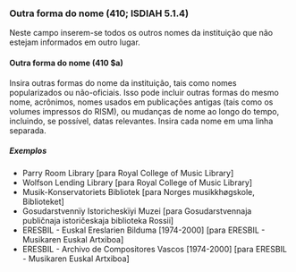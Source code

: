 ### Outra forma do nome (410; ISDIAH 5.1.4)
Neste campo inserem-se todos os outros nomes da instituição que não estejam informados em outro lugar.

#### Outra forma do nome (410 $a)
Insira outras formas do nome da instituição, tais como nomes popularizados ou não-oficiais. Isso pode incluir outras formas do mesmo nome, acrônimos, nomes usados em publicações antigas (tais como os volumes impressos do RISM), ou mudanças de nome ao longo do tempo, incluindo, se possível, datas relevantes. Insira cada nome em uma linha separada.

##### Exemplos  
- Parry Room Library [para Royal College of Music Library]  
- Wolfson Lending Library [para Royal College of Music Library]  
- Musik-Konservatoriets Bibliotek [para Norges musikkhøgskole, Biblioteket]  
- Gosudarstvennïy Istoricheskïyi Muzei [para Gosudarstvennaja publičnaja istoričeskaja biblioteka Rossii]  
- ERESBIL - Euskal Ereslarien Bilduma [1974-2000] [para ERESBIL - Musikaren Euskal Artxiboa]  
- ERESBIL - Archivo de Compositores Vascos [1974-2000] [para ERESBIL - Musikaren Euskal Artxiboa]
